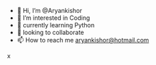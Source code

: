 - 👋 Hi, I’m @Aryankishor
- 👀 I’m interested in Coding
- 🌱  currently learning Python
- 💞️  looking to collaborate 
- 📫 How to reach me aryankishor@hotmail.com

<!---
Aryankishor/Aryankishor is a ✨ special ✨ repository because its `README.md` (this file) appears on your GitHub profile.
You can click the Preview link to take a look at your changes.
--->x
